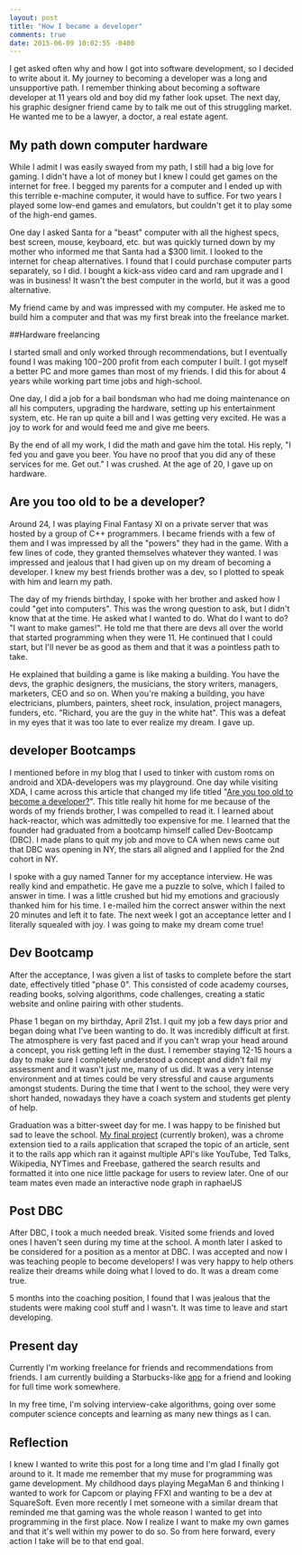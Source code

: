 ```yaml
---
layout: post
title: "How I became a developer"
comments: true
date: 2015-06-09 10:02:55 -0400
---
```


I get asked often why and how I got into software development, so I decided to write about it. My journey to becoming a developer was a long and unsupportive path. I remember thinking about becoming a software developer at 11 years old and boy did my father look upset. The next day, his graphic designer friend came by to talk me out of this struggling market. He wanted me to be a lawyer, a doctor, a real estate agent.

## My path down computer hardware

While I admit I was easily swayed from my path, I still had a big love for gaming. I didn't have a lot of money but I knew I could get games on the internet for free. I begged my parents for a computer and I ended up with this terrible e-machine computer, it would have to suffice. For two years I played some low-end games and emulators, but couldn't get it to play some of the high-end games.

One day I asked Santa for a "beast" computer with all the highest specs, best screen, mouse, keyboard, etc. but was quickly turned down by my mother who informed me that Santa had a $300 limit. I looked to the internet for cheap alternatives. I found that I could purchase computer parts separately, so I did. I bought a kick-ass video card and ram upgrade and I was in business! It wasn't the best computer in the world, but it was a good alternative.

My friend came by and was impressed with my computer. He asked me to build him a computer and that was my first break into the freelance market.

##Hardware freelancing

I started small and only worked through recommendations, but I eventually found I was making $100-$200 profit from each computer I built. I got myself a better PC and more games than most of my friends. I did this for about 4 years while working part time jobs and high-school.

One day, I did a job for a bail bondsman who had me doing maintenance on all his computers, upgrading the hardware, setting up his entertainment system, etc. He ran up quite a bill and I was getting very excited. He was a joy to work for and would feed me and give me beers.

By the end of all my work, I did the math and gave him the total. His reply, "I fed you and gave you beer. You have no proof that you did any of these services for me. Get out." I was crushed. At the age of 20, I gave up on hardware.

## Are you too old to be a developer?

Around 24, I was playing Final Fantasy XI on a private server that was hosted by a group of C++ programmers. I became friends with a few of them and I was impressed by all the "powers" they had in the game. With a few lines of code, they granted themselves whatever they wanted. I was impressed and jealous that I had given up on my dream of becoming a developer. I knew my best friends brother was a dev, so I plotted to speak with him and learn my path.

The day of my friends birthday, I spoke with her brother and asked how I could "get into computers". This was the wrong question to ask, but I didn't know that at the time. He asked what I wanted to do. What do I want to do? "I want to make games!". He told me that there are devs all over the world that started programming when they were 11. He continued that I could start, but I'll never be as good as them and that it was a pointless path to take.

He explained that building a game is like making a building. You have the devs, the graphic designers, the musicians, the story writers, managers, marketers, CEO and so on. When you're making a building, you have electricians, plumbers, painters, sheet rock, insulation, project managers, funders, etc. "Richard, you are the guy in the white hat". This was a defeat in my eyes that it was too late to ever realize my dream. I gave up.

## developer Bootcamps

I mentioned before in my blog that I used to tinker with custom roms on android and XDA-developers was my playground. One day while visiting XDA, I came across this article that changed my life titled "[Are you too old to become a developer?](http://www.xda-developers.com/too-old-to-become-a-developer-xda-developer-tv/)". This title really hit home for me because of the words of my friends brother, I was compelled to read it. I learned about hack-reactor, which was admittedly too expensive for me. I learned that the founder had graduated from a bootcamp himself called Dev-Bootcamp (DBC). I made plans to quit my job and move to CA when news came out that DBC was opening in NY, the stars all aligned and I applied for the 2nd cohort in NY.

I spoke with a guy named Tanner for my acceptance interview. He was really kind and empathetic. He gave me a puzzle to solve, which I failed to answer in time. I was a little crushed but hid my emotions and graciously thanked him for his time. I e-mailed him the correct answer within the next 20 minutes and left it to fate. The next week I got an acceptance letter and I literally squealed with joy. I was going to make my dream come true!

## Dev Bootcamp

After the acceptance, I was given a list of tasks to complete before the start date, effectively titled "phase 0". This consisted of code academy courses, reading books, solving algorithms, code challenges, creating a static website and online pairing with other students.

Phase 1 began on my birthday, April 21st. I quit my job a few days prior and began doing what I've been wanting to do. It was incredibly difficult at first. The atmosphere is very fast paced and if you can't wrap your head around a concept, you risk getting left in the dust. I remember staying 12-15 hours a day to make sure I completely understood a concept and didn't fail my assessment and it wasn't just me, many of us did. It was a very intense environment and at times could be very stressful and cause arguments amongst students. During the time that I went to the school, they were very short handed, nowadays they have a coach system and students get plenty of help.

Graduation was a bitter-sweet day for me. I was happy to be finished but sad to leave the school. [My final project](https://chrome.google.com/webstore/detail/thoughtly/bjimfkgilabecdooefginiejapplfpon) (currently broken), was a chrome extension tied to a rails application that scraped the topic of an article, sent it to the rails app which ran it against multiple API's like YouTube, Ted Talks, Wikipedia, NYTimes and Freebase, gathered the search results and formatted it into one nice little package for users to review later. One of our team mates even made an interactive node graph in raphaelJS

## Post DBC

After DBC, I took a much needed break. Visited some friends and loved ones I haven't seen during my time at the school. A month later I asked to be considered for a position as a mentor at DBC. I was accepted and now I was teaching people to become developers! I was very happy to help others realize their dreams while doing what I loved to do. It was a dream come true.

5 months into the coaching position, I found that I was jealous that the students were making cool stuff and I wasn't. It was time to leave and start developing.

## Present day

Currently I'm working freelance for friends and recommendations from friends. I am currently building a Starbucks-like [app](https://daily-grind-demo.herokuapp.com/) for a friend and looking for full time work somewhere.

In my free time, I'm solving interview-cake algorithms, going over some computer science concepts and learning as many new things as I can.

## Reflection

I knew I wanted to write this post for a long time and I'm glad I finally got around to it. It made me remember that my muse for programming was game development. My childhood days playing MegaMan 6 and thinking I wanted to work for Capcom or playing FFXI and wanting to be a dev at SquareSoft. Even more recently I met someone with a similar dream that reminded me that gaming was the whole reason I wanted to get into programming in the first place. Now I realize I want to make my own games and that it's well within my power to do so. So from here forward, every action I take will be to that end goal.

